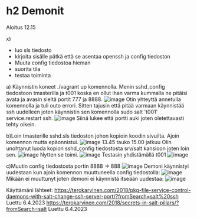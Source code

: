 # h2 Demonit
Aloitus 12.15

x)
- luo sls tiedosto
- kirjoita sisälle pätkä että se asentaa openssh ja config tiedoston
- Muuta config tiedostoa hieman
- suorita tila
- testaa toiminta

a) Käynnistin koneet ./vagrant up komennolla. Menin sshd_config tiedostoon tmasterilla ja t001 koska en ollut ihan varma kummalla ne pitäisi avata ja avasin sieltä portit 777 ja 8888.
![image](https://user-images.githubusercontent.com/129611461/230346947-518e248b-e40e-4760-a6d1-cd0fba482fd3.png)
Otin yhteyttä annetulla komennolla ja tuli outo errori. Sitten tajusin että pitää varmaan käynnistää ssh uudelleen joten käynnistin sen komennolla sudo salt 't001' service.restart ssh.
![image](https://user-images.githubusercontent.com/129611461/230347967-c5ecedd5-ac52-4240-a109-2897155784db.png)
Siinä lukee että portti auki joten oletettavasti tehty oikein.

b)Loin tmasterille sshd.sls tiedoston johon kopioin koodin sivuilta. Ajoin komennon mutta epäonnistui.
![image](https://user-images.githubusercontent.com/129611461/230353685-ef416e91-c1c4-40e9-9b46-ad8d329ac9d6.png)
13.45 tauko
15.00 jatkuu
Olin unohtanut luoda kopion sshd_config tiedostosta srv/salt kansioon joten loin sen.
![image](https://user-images.githubusercontent.com/129611461/230375256-64d07077-95ae-4cb5-af9e-fdba969ff44b.png)
Nytten se toimi.
![image](https://user-images.githubusercontent.com/129611461/230375123-36783bbb-5338-48b2-a92c-ad66a4eac336.png)
Testasin yhdistämällä t001
![image](https://user-images.githubusercontent.com/129611461/230373098-cb20fd87-2328-4c30-b198-c67ffc455c8a.png)

c)Muutin config tiedostosta portin 8888 -> 888
![image](https://user-images.githubusercontent.com/129611461/230374262-b26d18c6-b580-4ab8-a6c8-104b6aa28d1b.png)
Demoni käynnistyi uudestaan kun ajoin komennon muuttuneella config tiedostolla:
![image](https://user-images.githubusercontent.com/129611461/230374010-27468dab-b111-400d-9024-376e53238727.png)
Mikään ei muuttunyt joten demoni ei käynnistä itseään uudestaa:
![image](https://user-images.githubusercontent.com/129611461/230373740-27887dda-e473-4c2e-9c40-e51083a7b825.png)

Käyttämäni lähteet:
https://terokarvinen.com/2018/pkg-file-service-control-daemons-with-salt-change-ssh-server-port/?fromSearch=salt%20ssh Luettu 6.4.2023
https://terokarvinen.com/2018/secrets-in-salt-pillars/?fromSearch=salt Luettu 6.4.2023
